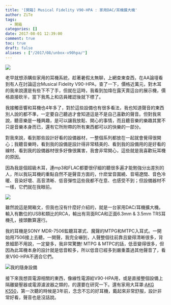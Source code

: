 ```yaml
---
title: '[開箱] Musical Fidelity V90-HPA : 家用DAC/耳機擴大機'
author: ZiTe
tags:
  - 開箱
categories: []
date: 2017-08-01 12:39:00
comment: true
toc: true
draft: false
aliases : ["/2017/08/unbox-v90hpa/"]
---
```

![](https://3.bp.blogspot.com/-bPMIFfBMRkA/Xqz5qcICTJI/AAAAAAAACKE/D5Qrzh-gc980LMg3Jg_3zbFga-1fmfl8gCPcBGAsYHg/s320/20170802_%25E8%2580%25B3%25E6%25A9%259F%25E8%25A8%25AD%25E5%2582%2599-12.jpg)

老早就想添購些家用的耳機系統，趁著暑假太無聊，上網查東查西，在AA論壇看到有人在討論這台Musical Fidelity V90-HPA，查了一下，價格近萬元，對木耳的我來說還是有些下不了手，但就在這時，我看到加煒在露天賣這台的展示機，價格直接砍半，當下我馬上和店員確認後就下標了。   

<!--more-->

我接觸音響和耳機也4年多了，對於這些設備也有很多看法，我也知道聲音的東西別人說的都不準，一定要自己聽過才會知道這是不是自己喜歡的聲音。但對我來說，聽音樂是一種興趣，是可以讓我放鬆、開心的事情，而且聽音樂的樂趣其實不只是音樂本身而已，還有它所附帶的所有東西都可以的快樂的一部分。

對我來說，看到那些設計好看的設備器材，一整個系列都放在一起就會覺得很開心；我聽音樂時，看到我的設備是設計得非常精美的、看到我的設備用的是好看的線材、看到我的設備器材很多好像很厲害，我會非常開心，這些就是我喜歡玩耳機的原因。   

因為我是個超級木耳，連mp3和FLAC都要很仔細的聽很多遍才能勉強分出差別的人，所以我玩耳機的重點自然不是聲音方面的，什麽堂音圍繞、音場遼闊、音色冷暖、音染好壞、高音清晰、低音彈性這些我都不在意、也感受不到；但設備器材不一樣，它們就在我眼前。  

![](https://2.bp.blogspot.com/-usQ52mZh9Q4/Xqz5qYna8-I/AAAAAAAACKE/JtTvOf4uLvkCFNJyvrYmt5J0iV3aVhFZwCPcBGAsYHg/s1600/20170802_%25E8%2580%25B3%25E6%25A9%259F%25E8%25A8%25AD%25E5%2582%2599-15.jpg)

雖然說這是開箱文，但我也沒有什麼好介紹的，就是一台家用DAC/耳機擴大機。輸入有數位的USB和類比的RCA，輸出有背面RCA和正面6.3mm & 3.5mm TRS耳機孔，接頭數算還行。   

我的耳機是SONY MDR-7506監聽耳罩式、魔聲的MTPG和MTPC入耳式。一開始用7506接上去聽，一開聲，我完全嚇到，人聲整個往前靠且變得清晰很多，背景細節不用說，一定變多，我非常驚艷! MTPG & MTPC的話，低音變得很多，但因為此耳機本身的設計就是低音較多，所以低音已經多到嚴重蓋過其他聲音了，看來V90-HPA不適合它們。  

![我的隨身設備](https://4.bp.blogspot.com/-e0cpOWlJmIU/Xqz5qRCINBI/AAAAAAAACKE/nd0ytkkjVzE02KxtCQHLbC278zlpwdG1wCPcBGAsYHg/s1600/20170802_%25E8%2580%25B3%25E6%25A9%259F%25E8%25A8%25AD%25E5%2582%2599-4.jpg)

接下來我想買電源相關的東西，像線性電源給V90-HPA用，或是直接整個設備上隔離變壓器或電源濾波器之類的，的還要在研究一下。還有家用大耳罩:[AKG K550](https://zite-honmono.blogspot.com/2017/08/akg-k550-mk2-3.html)，第一次聽的時候是3年前，念念不忘的好耳機，戴起來非常舒服，設計非常好看，聲音也是沒話說。